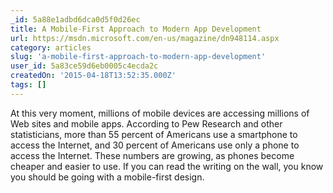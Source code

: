 ```yaml
---
_id: 5a88e1adbd6dca0d5f0d26ec
title: A Mobile-First Approach to Modern App Development
url: https://msdn.microsoft.com/en-us/magazine/dn948114.aspx
category: articles
slug: 'a-mobile-first-approach-to-modern-app-development'
user_id: 5a83ce59d6eb0005c4ecda2c
createdOn: '2015-04-18T13:52:35.000Z'
tags: []
---
```


At this very moment, millions of mobile devices are accessing millions of Web sites and mobile apps. According to Pew Research and other statisticians, more than 55 percent of Americans use a smartphone to access the Internet, and 30 percent of Americans use only a phone to access the Internet. These numbers are growing, as phones become cheaper and easier to use. If you can read the writing on the wall, you know you should be going with a mobile-first design.
